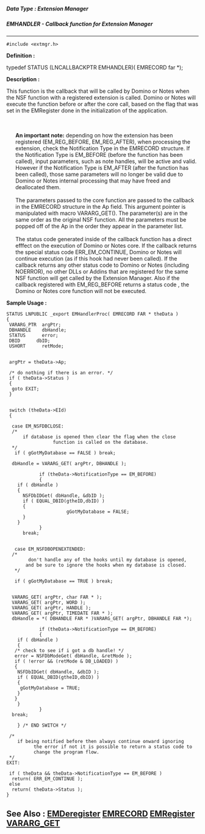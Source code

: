 ##### Data Type : Extension Manager
##### EMHANDLER - Callback function for Extension Manager
---
```
#include <extmgr.h>
```

**Definition :**

typedef STATUS (LNCALLBACKPTR EMHANDLER)(
   EMRECORD far *);

**Description :**

This function is the callback that will be called by Domino or  Notes when the NSF function with a registered extension is called.  Domino or Notes will execute the function before or after the core call, based on the flag that was set in the EMRegister done in the initialization of the application.
<ul><br>
<br>
       <b> An important note:</b>  depending on how the extension has been registered (EM_REG_BEFORE, EM_REG_AFTER), when processing the extension, check the Notification Type in the EMRECORD structure.  If the Notification Type is EM_BEFORE (before the function has been called), input parameters, such as note handles, will be active and valid.  However if the Notification Type is EM_AFTER (after the function has been called), those same parameters will no longer be valid due to Domino or Notes internal processing that may have freed and deallocated them.<br>
<br>
The parameters passed to the core function are passed to the callback in the EMRECORD structure in the Ap field.  This argument pointer is manipulated with macro VARARG_GET().  The parameter(s) are in the same order as the original NSF function.  All the parameters must be popped off of the Ap in the order they appear in the parameter list.<br>
<br>
The status code generated inside of the callback function has a direct efffect on the execution of Domino or Notes core.  If the callback returns the special status code ERR_EM_CONTINUE, Domino or Notes will continue execution (as if this hook had never been called).  If the callback returns any other status code to Domino or Notes (including NOERROR), no other DLLs or Addins that are registered for the same NSF function will get called by the Extension Manager. Also if the callback registered with EM_REG_BEFORE returns a status code , the Domino or Notes core function will not be executed.</ul>



**Sample Usage :**
```
STATUS LNPUBLIC _export EMHandlerProc( EMRECORD FAR * theData )
{ 
 VARARG_PTR  argPtr;
 DBHANDLE    dbHandle;
 STATUS      error; 
 DBID      dbID;
 USHORT      retMode;


 argPtr = theData->Ap;

 /* do nothing if there is an error. */
 if ( theData->Status ) 
 {
  goto EXIT;
 } 


 switch (theData->EId)
 {
  
  case EM_NSFDBCLOSE:
  /*
      if database is opened then clear the flag when the close 
                 function is called on the database.
  */
   if ( gGotMyDatabase == FALSE ) break;
    
  dbHandle = VARARG_GET( argPtr, DBHANDLE ); 

            if (theData->NotificationType == EM_BEFORE)
            {
    if ( dbHandle ) 
    {
      NSFDbIDGet( dbHandle, &dbID );
      if ( EQUAL_DBID(gtheID,dbID) ) 
      {
                      gGotMyDatabase = FALSE;
      }
    }
            }
      break;
  

   case EM_NSFDBOPENEXTENDED:
  /* 
        don't handle any of the hooks until my database is opened,
       and be sure to ignore the hooks when my database is closed.
   */ 
   
   if ( gGotMyDatabase == TRUE ) break;
    
   
  VARARG_GET( argPtr, char FAR * ); 
  VARARG_GET( argPtr, WORD );
  VARARG_GET( argPtr, HANDLE ); 
  VARARG_GET( argPtr, TIMEDATE FAR * ); 
  dbHandle = *( DBHANDLE FAR * )VARARG_GET( argPtr, DBHANDLE FAR *);
  
            if (theData->NotificationType == EM_BEFORE)
            { 
    if ( dbHandle )
    {
   /* check to see if i got a db handle! */
   error = NSFDbModeGet( dbHandle, &retMode );
   if ( !error && (retMode & DB_LOADED) )
   { 
    NSFDbIDGet( dbHandle, &dbID );
    if ( EQUAL_DBID(gtheID,dbID) )
    {
     gGotMyDatabase = TRUE;
    }
   }
    }
            }  
  break;
    
    } /* END SWITCH */
   
 /* 
    if being notified before then always continue onward ignoring 
          the error if not it is possible to return a status code to 
          change the program flow.
 */
EXIT:

 if ( theData && theData->NotificationType == EM_BEFORE )
  return( ERR_EM_CONTINUE );
 else
  return( theData->Status );
}
```

**See Also :**
[EMDeregister](/domino-c-api-docs/reference/Func/EMDeregister)
[EMRECORD](/domino-c-api-docs/reference/Data/EMRECORD)
[EMRegister](/domino-c-api-docs/reference/Func/EMRegister)
[VARARG_GET](/domino-c-api-docs/reference/Func/VARARG_GET)
---
